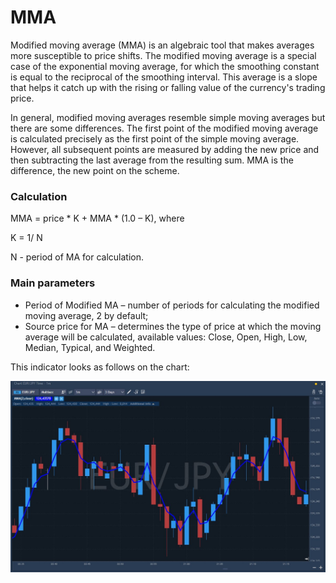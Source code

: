 # MMA

Modified moving average \(MMA\) is an algebraic tool that makes averages more susceptible to price shifts. The modified moving average is a special case of the exponential moving average, for which the smoothing constant is equal to the reciprocal of the smoothing interval. This average is a slope that helps it catch up with the rising or falling value of the currency's trading price.

In general, modified moving averages resemble simple moving averages but there are some differences. The first point of the modified moving average is calculated precisely as the first point of the simple moving average. However, all subsequent points are measured by adding the new price and then subtracting the last average from the resulting sum. MMA is the difference, the new point on the scheme.

### Calculation

MMA = price \* K + MMA \* \(1.0 – K\), where

K = 1/ N

N - period of MA for calculation.

### Main parameters

* Period of Modified MA – number of periods for calculating the modified moving average, 2 by default;
* Source price for MA – determines the type of price at which the moving average will be calculated, available values: Close, Open, High, Low, Median, Typical, and Weighted.

This indicator looks as follows on the chart:

![](../../../.gitbook/assets/mma.jpg)


